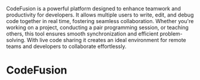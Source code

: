 CodeFusion is a powerful platform designed to enhance teamwork and productivity for developers. It allows multiple users to write, edit, and debug code together in real time, fostering seamless collaboration. Whether you're working on a project, conducting a pair programming session, or teaching others, this tool ensures smooth synchronization and efficient problem-solving. With live code sharing it creates an ideal environment for remote teams and developers to collaborate effortlessly.

# CodeFusion
